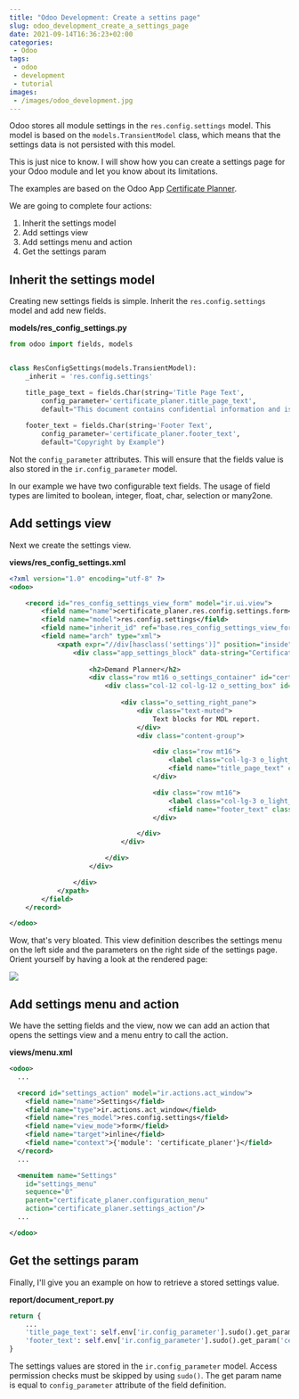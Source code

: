 ```yaml
---
title: "Odoo Development: Create a settins page"
slug: odoo_development_create_a_settings_page
date: 2021-09-14T16:36:23+02:00
categories:
 - Odoo
tags:
 - odoo
 - development
 - tutorial
images:
 - /images/odoo_development.jpg
---
```


Odoo stores all module settings in the `res.config.settings` model. This model is based on the `models.TransientModel` class, which means that the settings data is not persisted with this model. 

This is just nice to know. I will show how you can create a settings page for your Odoo module and let you know about its limitations.

<!--more-->

The examples are based on the Odoo App [Certificate Planner](https://github.com/Mint-System/Certificate-Planner).

We are going to complete four actions:
1. Inherit the settings model
2. Add settings view
3. Add settings menu and action
4. Get the settings param

## Inherit the settings model

Creating new settings fields is simple. Inherit the `res.config.settings` model and add new fields.

**models/res_config_settings.py**

```py
from odoo import fields, models


class ResConfigSettings(models.TransientModel):
    _inherit = 'res.config.settings'

    title_page_text = fields.Char(string='Title Page Text',
        config_parameter='certificate_planer.title_page_text',
        default="This document contains confidential information and is proprietary to Example.")
    
    footer_text = fields.Char(string='Footer Text',
        config_parameter='certificate_planer.footer_text',
        default="Copyright by Example")
```

Not the `config_parameter` attributes. This will ensure that the fields value is also stored in the `ir.config_parameter` model.

In our example we have two configurable text fields. The usage of field types are limited to boolean, integer, float, char, selection or many2one.

## Add settings view

Next we create the settings view.

**views/res_config_settings.xml**

```xml
<?xml version="1.0" encoding="utf-8" ?>
<odoo>

    <record id="res_config_settings_view_form" model="ir.ui.view">
        <field name="name">certificate_planer.res.config.settings.form</field>
        <field name="model">res.config.settings</field>
        <field name="inherit_id" ref="base.res_config_settings_view_form" />
        <field name="arch" type="xml">
            <xpath expr="//div[hasclass('settings')]" position="inside">
                <div class="app_settings_block" data-string="Certificate Planner" string="Certificate Planner" data-key="certificate_planer">
                    
                    <h2>Demand Planner</h2>
                    <div class="row mt16 o_settings_container" id="certificate_planer_setting_container">
                        <div class="col-12 col-lg-12 o_setting_box" id="certificate_planer_text_block">
                            
                            <div class="o_setting_right_pane">
                                <div class="text-muted">
                                    Text blocks for MDL report.
                                </div>
                                <div class="content-group">

                                    <div class="row mt16">
                                        <label class="col-lg-3 o_light_label" string="Title Page Text" for="title_page_text"/>
                                        <field name="title_page_text" class="oe_inline" style="width: 70% !important;"/>
                                    </div>

                                    <div class="row mt16">
                                        <label class="col-lg-3 o_light_label" string="Footer Text" for="footer_text"/>
                                        <field name="footer_text" class="oe_inline" style="width: 70% !important;"/>
                                    </div>

                                </div>
                            </div>

                        </div>
                    </div>

                </div>
            </xpath>
        </field>
    </record>

</odoo>
```

Wow, that's very bloated. This view definition describes the settings menu on the left side and the parameters on the right side of the settings page. Orient yourself by having a look at the rendered page:

![](/images/odoo-development-settings-page.png)

## Add settings menu and action

We have the setting fields and the view, now we can add an action that opens the settings view and a menu entry to call the action.

**views/menu.xml**

```xml
<odoo>
  ...

  <record id="settings_action" model="ir.actions.act_window">
    <field name="name">Settings</field>
    <field name="type">ir.actions.act_window</field>
    <field name="res_model">res.config.settings</field>
    <field name="view_mode">form</field>
    <field name="target">inline</field>
    <field name="context">{'module': 'certificate_planer'}</field>
  </record>
  ...

  <menuitem name="Settings"
    id="settings_menu"
    sequence="0"
    parent="certificate_planer.configuration_menu"
    action="certificate_planer.settings_action"/>
  ...

</odoo>
```

## Get the settings param

Finally, I'll give you an example on how to retrieve a stored settings value.

**report/document_report.py**

```py
return {
	...
	'title_page_text': self.env['ir.config_parameter'].sudo().get_param('certificate_planer.title_page_text'),
	'footer_text': self.env['ir.config_parameter'].sudo().get_param('certificate_planer.footer_text')
}   
```

The settings values are stored in the `ir.config_parameter` model. Access permission checks must be skipped by using `sudo()`. The get param name is equal to  `config_parameter` attribute of the field definition.
